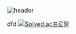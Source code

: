 ![header](https://capsule-render.vercel.app/api?type=wave&color=gradient&height=300&section=header&text=state&fontSize=90)

dfd
[![Solved.ac프로필](http://mazassumnida.wtf/api/v2/generate_badge?boj=dlgpqls9896)](https://solved.ac/dlgpqls9896)
